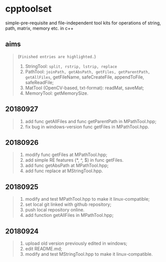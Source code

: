 # cpptoolset
simple-pre-requisite and file-independent tool kits for operations of string, path, matrix, memory etc. in c++

## aims
> (`Finished entries are highlighted.`)
> 1. StringTool: `split, rstrip, lstrip, replace`
> 2. PathTool: `joinPath, getAbsPath, getFiles, getParentPath, getAllFiles`, getFileName, safeCreateFile, appendToFile, safeReadFile;
> 3. MatTool (OpenCV-based, txt-format): readMat, saveMat;
> 4. MemoryTool: getMemorySize.

## 20180927
> 1. add func getAllFiles and func getParentPath in MPathTool.hpp;
> 2. fix bug in windows-version func getFiles in MPathTool.hpp.

## 20180926

> 1. modify func getFiles at MPathTool.hpp;
> 2. add simple RE features (*, ^, $) in func getFiles.
> 3. add func getAbsPath at MPathTool.hpp;
> 4. add func replace at MStringTool.hpp.

## 20180925

> 1. modify and test MPathTool.hpp to make it linux-compatible;
> 2. set local git linked with github repository;
> 3. push local repository online.
> 4. add function getAllFiles in MPathTool.hpp;

## 20180924

> 1. upload old version previously edited in windows;
> 2. edit README.md;
> 3. modify and test MStringTool.hpp to make it linux-compatible.
